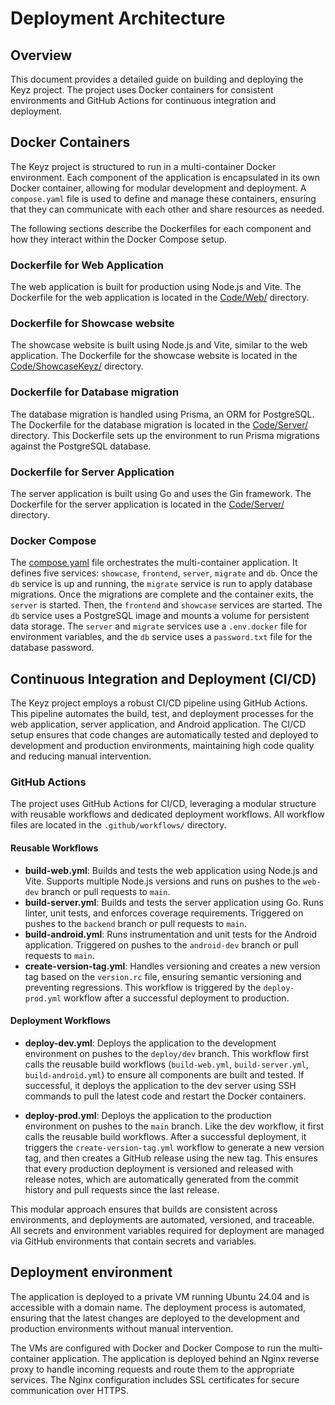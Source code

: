 # Deployment Architecture

## Overview

This document provides a detailed guide on building and deploying the Keyz project. The project uses Docker containers for consistent environments and GitHub Actions for continuous integration and deployment.

## Docker Containers

The Keyz project is structured to run in a multi-container Docker environment. Each component of the application is encapsulated in its own Docker container, allowing for modular development and deployment. A `compose.yaml` file is used to define and manage these containers, ensuring that they can communicate with each other and share resources as needed.

The following sections describe the Dockerfiles for each component and how they interact within the Docker Compose setup.

### Dockerfile for Web Application

The web application is built for production using Node.js and Vite. The Dockerfile for the web application is located in the [Code/Web/](/Code/Web/Dockerfile) directory.

### Dockerfile for Showcase website

The showcase website is built using Node.js and Vite, similar to the web application. The Dockerfile for the showcase website is located in the [Code/ShowcaseKeyz/](/Code/ShowcaseKeyz/Dockerfile) directory.

### Dockerfile for Database migration

The database migration is handled using Prisma, an ORM for PostgreSQL. The Dockerfile for the database migration is located in the [Code/Server/](/Code/Server/Dockerfile.migrate) directory. This Dockerfile sets up the environment to run Prisma migrations against the PostgreSQL database.

### Dockerfile for Server Application

The server application is built using Go and uses the Gin framework. The Dockerfile for the server application is located in the [Code/Server/](/Code/Server/Dockerfile) directory.

### Docker Compose

The [compose.yaml](/Code/compose.yaml) file orchestrates the multi-container application. It defines five services: `showcase`, `frontend`, `server`, `migrate` and `db`. Once the `db` service is up and running, the `migrate` service is run to apply database migrations. Once the migrations are complete and the container exits, the `server` is started. Then, the `frontend` and `showcase` services are started. The `db` service uses a PostgreSQL image and mounts a volume for persistent data storage. The `server` and `migrate` services use a `.env.docker` file for environment variables, and the `db` service uses a `password.txt` file for the database password.

## Continuous Integration and Deployment (CI/CD)

The Keyz project employs a robust CI/CD pipeline using GitHub Actions. This pipeline automates the build, test, and deployment processes for the web application, server application, and Android application. The CI/CD setup ensures that code changes are automatically tested and deployed to development and production environments, maintaining high code quality and reducing manual intervention.

### GitHub Actions

The project uses GitHub Actions for CI/CD, leveraging a modular structure with reusable workflows and dedicated deployment workflows. All workflow files are located in the `.github/workflows/` directory.

#### Reusable Workflows

- **build-web.yml**: Builds and tests the web application using Node.js and Vite. Supports multiple Node.js versions and runs on pushes to the `web-dev` branch or pull requests to `main`.
- **build-server.yml**: Builds and tests the server application using Go. Runs linter, unit tests, and enforces coverage requirements. Triggered on pushes to the `backend` branch or pull requests to `main`.
- **build-android.yml**: Runs instrumentation and unit tests for the Android application. Triggered on pushes to the `android-dev` branch or pull requests to `main`.
- **create-version-tag.yml**: Handles versioning and creates a new version tag based on the `version.rc` file, ensuring semantic versioning and preventing regressions. This workflow is triggered by the `deploy-prod.yml` workflow after a successful deployment to production.

#### Deployment Workflows

- **deploy-dev.yml**: Deploys the application to the development environment on pushes to the `deploy/dev` branch. This workflow first calls the reusable build workflows (`build-web.yml`, `build-server.yml`, `build-android.yml`) to ensure all components are built and tested. If successful, it deploys the application to the dev server using SSH commands to pull the latest code and restart the Docker containers.

- **deploy-prod.yml**: Deploys the application to the production environment on pushes to the `main` branch. Like the dev workflow, it first calls the reusable build workflows. After a successful deployment, it triggers the `create-version-tag.yml` workflow to generate a new version tag, and then creates a GitHub release using the new tag. This ensures that every production deployment is versioned and released with release notes, which are automatically generated from the commit history and pull requests since the last release.

This modular approach ensures that builds are consistent across environments, and deployments are automated, versioned, and traceable. All secrets and environment variables required for deployment are managed via GitHub environments that contain secrets and variables.

## Deployment environment

The application is deployed to a private VM running Ubuntu 24.04 and is accessible with a domain name. The deployment process is automated, ensuring that the latest changes are deployed to the development and production environments without manual intervention.

The VMs are configured with Docker and Docker Compose to run the multi-container application. The application is deployed behind an Nginx reverse proxy to handle incoming requests and route them to the appropriate services. The Nginx configuration includes SSL certificates for secure communication over HTTPS.
